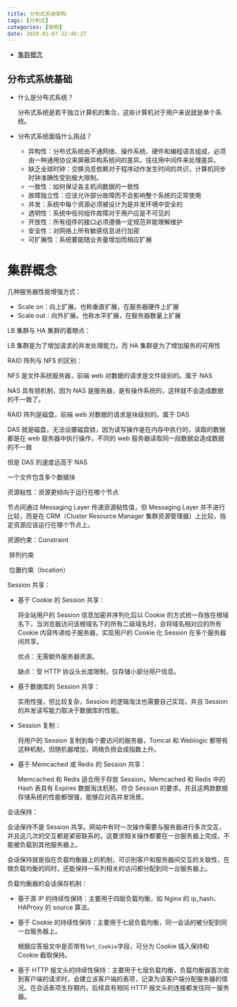 ```yaml
---
title: 分布式系统架构
tags: [分布式]
categories: [架构]
date: 2020-01-07 22:46:27
---
```


- [集群概念](#集群概念)

<!--more-->
## 分布式系统基础

- 什么是分布式系统？

  分布式系统是若干独立计算机的集合，这些计算机对于用户来说就是单个系统。

- 分布式系统面临什么挑战？
  - 异构性：分布式系统由不通网络、操作系统、硬件和编程语言组成，必须由一种通用协议来屏蔽异构系统间的差异。往往用中间件来处理差异。
  - 缺乏全球时钟：交换消息依赖对于程序动作发生时间的共识，计算机同步时钟准确性受到极大限制。
  - 一致性：如何保证各主机间数据的一致性
  - 故障独立性：应该允许部分故障而不会影响整个系统的正常使用
  - 并发：系统中每个资源必须被设计为是并发环境中安全的
  - 透明性：系统中任何组件故障对于用户应是不可见的
  - 开放性：所有组件的接口必须遵循一定规范并能理解维护
  - 安全性：对网络上所有敏感信息进行加密
  - 可扩展性：系统要能随业务量增加而相应扩展

# 集群概念

几种服务器性能增强方式：

- Scale on：向上扩展。也称垂直扩展，在服务器硬件上扩展
- Scale out：向外扩展。也称水平扩展，在服务器数量上扩展

LB 集群与 HA 集群的着眼点：

LB 集群是为了增加请求的并发处理能力，而 HA 集群是为了增加服务的可用性

RAID 阵列与 NFS 的区别：

NFS 是文件系统服务器，前端 web 对数据的请求是文件级别的。属于 NAS

NAS 具有锁机制，因为 NAS 是服务器，是有操作系统的，这样就不会造成数据的不一致了。

RAID 阵列是磁盘，前端 web 对数据的请求是块级别的。属于 DAS

DAS 就是磁盘，无法设置磁盘锁，因为读写操作是在内存中执行的，读取的数据都是在 web 服务器中执行操作，不同的 web 服务器读取同一段数据会造成数据的不一致

但是 DAS 的速度远高于 NAS

一个文件包含多个数据块

资源粘性：资源更倾向于运行在哪个节点

节点间通过 Messaging Layer 传递资源粘性值，但 Messaging Layer 并不进行比较，而是在 CRM（Cluster Resource Manager 集群资源管理器）上比较，指定资源应该运行在哪个节点上。

资源约束：Constraint

​ 排列约束

​ 位置约束（location）

Session 共享：

- 基于 Cookie 的 Session 共享：

  将全站用户的 Session 信息加密并序列化后以 Cookie 的方式统一存放在根域名下，当浏览器访问该根域名下的所有二级域名时，会将域名相对应的所有 Cookie 内容传递给子服务器，实现用户的 Cookie 化 Session 在多个服务器间共享。

  优点：无需额外服务器资源。

  缺点：受 HTTP 协议头长度限制，仅存储小部分用户信息。

- 基于数据库的 Session 共享：

  实用性强，但比较复杂，Session 的逻辑淘汰也需要自己实现，并且 Session 的并发读写能力取决于数据库的性能。

- Session 复制：

  将用户的 Session 复制到每个要访问的服务器，Tomcat 和 Weblogic 都带有这种机制，但随机器增加，网络负担会成指数上升。

- 基于 Memcached 或 Redis 的 Session 共享：

  Memcached 和 Redis 适合用于存放 Session，Memcached 和 Redis 中的 Hash 表具有 Expires 数据淘汰机制，符合 Session 的要求。并且这两款数据存储系统的性能都很强，能够应对高并发场景。

会话保持：

会话保持不是 Session 共享。网站中有时一次操作需要与服务器进行多次交互，并且这几次的交互都是紧密联系的，这要求相关操作都要在一台服务器上完成，不能被负载到其他服务器上。

会话保持就是指在负载均衡器上的机制，可识别客户和服务器间交互的关联性，在做负载均衡的同时，还能保持一系列相关的访问都分配到同一台服务器上。

负载均衡器的会话保存机制：

- 基于源 IP 的持续性保持：主要用于四层负载均衡，如 Nginx 的 ip_hash、HAProxy 的 source 算法。

- 基于 Cookie 的持续性保持：主要用于七层负载均衡，同一会话的被分配到同一台服务器上。

  根据应答报文中是否带有`Set_Cookie`字段，可分为 Cookie 插入保持和 Cookie 截取保持。

- 基于 HTTP 报文头的持续性保持：主要用于七层负载均衡，负载均衡器首次收到客户端的请求时，会建立该客户端的表项，记录为该客户端分配服务器的情况。在会话表项生存期内，后续具有相同 HTTP 报文头的连接都发往同一服务器。
